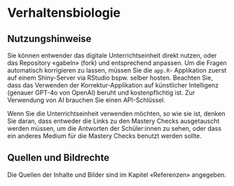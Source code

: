 # Verhaltensbiologie

## Nutzungshinweise

Sie können entwender das digitale Unterrichtseinheit direkt nutzen, oder das Repository «gabeln» (fork) und 
entsprechend anpassen. Um die Fragen automatisch korrigieren zu lassen, müssen Sie die `app.R`-
Applikation zuerst auf einem Shiny-Server via RStudio bspw. selber hosten. Beachten Sie, dass das Verwenden
der Korrektur-Applikation auf künstlicher Intelligenz (genauer GPT-4o von OpenAI) beruht und kostenpflichtig ist. 
Zur Verwendung von AI brauchen Sie einen API-Schlüssel.

Wenn Sie die Unterrichtseinheit verwenden möchten, so wie sie ist, denken Sie daran, dass entweder die Links zu 
den Mastery Checks ausgetauscht werden müssen, um die Antworten der Schüler:innen zu sehen, oder dass ein anderes
Medium für die Mastery Checks benutzt werden sollte. 

## Quellen und Bildrechte

Die Quellen der Inhalte und Bilder sind im Kapitel «Referenzen» angegeben. 
